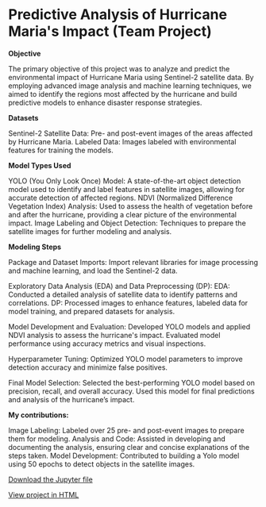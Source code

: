 # Predictive Analysis of Hurricane Maria's Impact (Team Project)

**Objective**

The primary objective of this project was to analyze and predict the environmental impact of Hurricane Maria using Sentinel-2 satellite data. By employing advanced image analysis and machine learning techniques, we aimed to identify the regions most affected by the hurricane and build predictive models to enhance disaster response strategies.

**Datasets**

Sentinel-2 Satellite Data: Pre- and post-event images of the areas affected by Hurricane Maria.
Labeled Data: Images labeled with environmental features for training the models.

**Model Types Used**

YOLO (You Only Look Once) Model: A state-of-the-art object detection model used to identify and label features in satellite images, allowing for accurate detection of affected regions.
NDVI (Normalized Difference Vegetation Index) Analysis: Used to assess the health of vegetation before and after the hurricane, providing a clear picture of the environmental impact.
Image Labeling and Object Detection: Techniques to prepare the satellite images for further modeling and analysis.

**Modeling Steps**

Package and Dataset Imports:
Import relevant libraries for image processing and machine learning, and load the Sentinel-2 data.

Exploratory Data Analysis (EDA) and Data Preprocessing (DP):
EDA: Conducted a detailed analysis of satellite data to identify patterns and correlations.
DP: Processed images to enhance features, labeled data for model training, and prepared datasets for analysis.

Model Development and Evaluation:
Developed YOLO models and applied NDVI analysis to assess the hurricane's impact. Evaluated model performance using accuracy metrics and visual inspections.

Hyperparameter Tuning:
Optimized YOLO model parameters to improve detection accuracy and minimize false positives.

Final Model Selection:
Selected the best-performing YOLO model based on precision, recall, and overall accuracy. Used this model for final predictions and analysis of the hurricane’s impact.

**My contributions:**

Image Labeling: Labeled over 25 pre- and post-event images to prepare them for modeling.
Analysis and Code: Assisted in developing and documenting the analysis, ensuring clear and concise explanations of the steps taken.
Model Development: Contributed to building a Yolo model using 50 epochs to detect objects in the satellite images.



<a href="A1_Team2_Chuys_Latino_Group.ipynb">Download the Jupyter file</a> 

<a href="A1_Team2_Chuys_Latino_Group.html">View project in HTML</a>
